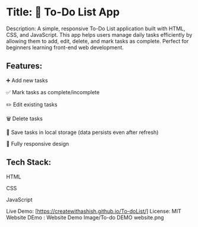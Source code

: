 # Title: 📝 To-Do List App
Description:
A simple, responsive To-Do List application built with HTML, CSS, and JavaScript. This app helps users manage daily tasks efficiently by allowing them to add, edit, delete, and mark tasks as complete.
Perfect for beginners learning front-end web development.

## Features:

➕ Add new tasks

✅ Mark tasks as complete/incomplete

✏️ Edit existing tasks

🗑️ Delete tasks

💾 Save tasks in local storage (data persists even after refresh)

📱 Fully responsive design

## Tech Stack:

HTML

CSS

JavaScript

Live Demo: [https://createwithashish.github.io/To-doList/]
License: MIT
Website DEmo : Website Demo Image/To-do DEMO website.png
